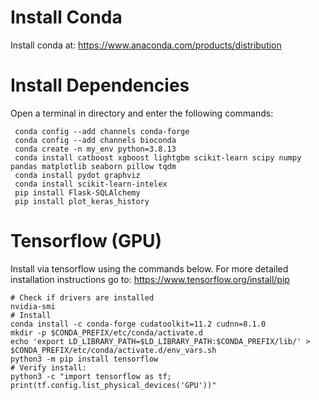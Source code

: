 # Install Conda
Install conda at: https://www.anaconda.com/products/distribution

# Install Dependencies
Open a terminal in directory and enter the following commands:

```
 conda config --add channels conda-forge
 conda config --add channels bioconda
 conda create -n my_env python=3.8.13
 conda install catboost xgboost lightgbm scikit-learn scipy numpy pandas matplotlib seaborn pillow tqdm
 conda install pydot graphviz
 conda install scikit-learn-intelex 
 pip install Flask-SQLAlchemy
 pip install plot_keras_history
```

# Tensorflow (GPU)
Install via tensorflow using the commands below.
For more detailed installation instructions go to: https://www.tensorflow.org/install/pip

```
# Check if drivers are installed
nvidia-smi
# Install
conda install -c conda-forge cudatoolkit=11.2 cudnn=8.1.0
mkdir -p $CONDA_PREFIX/etc/conda/activate.d
echo 'export LD_LIBRARY_PATH=$LD_LIBRARY_PATH:$CONDA_PREFIX/lib/' > $CONDA_PREFIX/etc/conda/activate.d/env_vars.sh
python3 -m pip install tensorflow
# Verify install:
python3 -c "import tensorflow as tf; print(tf.config.list_physical_devices('GPU'))"
```
